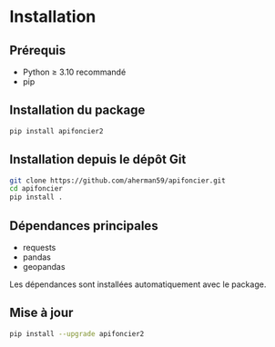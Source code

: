 # Installation

## Prérequis

- Python ≥ 3.10 recommandé
- pip

## Installation du package

```bash
pip install apifoncier2
```

## Installation depuis le dépôt Git

```bash
git clone https://github.com/aherman59/apifoncier.git
cd apifoncier
pip install .
```

## Dépendances principales

- requests
- pandas
- geopandas

Les dépendances sont installées automatiquement avec le package.

## Mise à jour

```bash
pip install --upgrade apifoncier2
```
